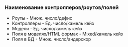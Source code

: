 ### Наименование контроллеров/роутов/полей
 * Роуты - Множ. число/дефис
 * Контроллеры - Ед. число/камель кейз
 * Модели - Ед. число/камель кейз
 * Поля в моделях/HTML формах - Mixed/камель кейз
 * Поля в БД - Множ. число/андерскор